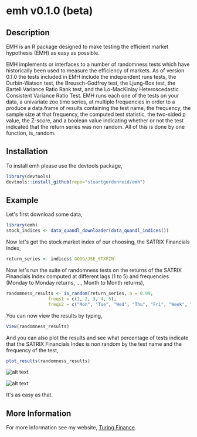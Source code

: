 # emh v0.1.0 (beta)

## Description

EMH is an R package designed to make testing the efficient market hypothesis (EMH) as easy as possible. 

EMH implements or interfaces to a number of randomness tests which have historically been used to measure the efficiency
of markets. As of version 0.1.0 the tests included in EMH include the independent runs tests, the Durbin-Watson test, 
the Breusch-Godfrey test, the Ljung-Box test, the Bartell Variance Ratio Rank test, and the Lo-MacKinlay Heteroscedastic
Consistent Variance Ratio Test. EMH runs each one of the tests on your data, a univariate zoo time series, at multiple 
frequencies in order to a produce a data.frame of results containing the test name, the frequency, the sample size at
that frequency, the computed test statistic, the two-sided p value, the Z-score, and a boolean value indicating whether
or not the test indicated that the return series was non random. All of this is done by one function, is_random.

## Installation

To install emh please use the devtools package,

```R
library(devtools)
devtools::install_github(repo="stuartgordonreid/emh")
```

## Example 

Let's first download some data,

```R
library(emh)
stock_indices <- data_quandl_downloader(data_quandl_indices())
```

Now let's get the stock market index of our choosing, the SATRIX Financials Index,

```R
return_series <- indices$`GOOG/JSE_STXFIN`
```

Now let's run the suite of randomness tests on the returns of the SATRIX Financials Index computed at different lags (1 to 5) and
frequencies (Monday to Monday returns, ..., Month to Month returns),

```R
randomness_results <- is_random(return_series, a = 0.99, 
				freqs1 = c(1, 2, 3, 4, 5), 
				freqs2 = c("Mon", "Tue", "Wed", "Thu", "Fri", "Week", "Month"))
```

You can now view the results by typing,

```R
View(randomness_results)
```

And you can also plot the results and see what percentage of tests indicate that the SATRIX Financials Index is non random by the test
name and the frequency of the test,

```R
plot_results(randomness_results)
```

![alt text](http://www.turingfinance.com/wp-content/uploads/2016/11/non_random_frequency.png "Non random results by frequency")

![alt text](http://www.turingfinance.com/wp-content/uploads/2016/11/non_random_tests-1.png "Non random results by test")

It's as easy as that. 

## More Information

For more information see my website, [Turing Finance](www.turingfinance.com).
